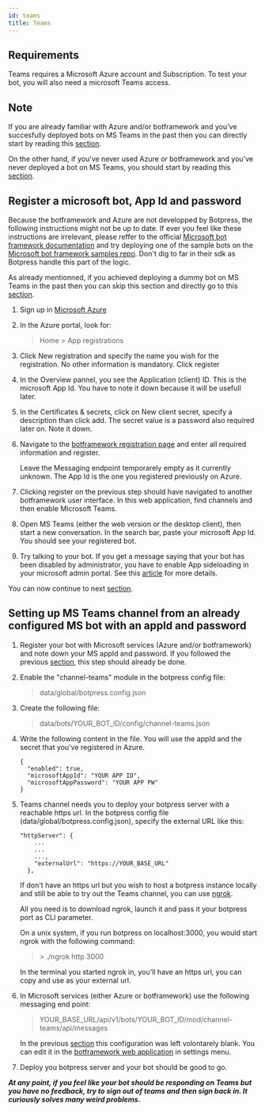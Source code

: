 ```yaml
---
id: teams
title: Teams
---
```


## Requirements

Teams requires a Microsoft Azure account and Subscription. To test your bot, you will also need a microsoft Teams access.

## Note

If you are already familiar with Azure and/or botframework and you've succesfully deployed bots on MS Teams in the past then you can directly start by reading this [section](#setting-up-ms-teams-channel-from-an-already-configured-ms-bot-with-an-appid-and-password).

On the other hand, if you've never used Azure or botframework and you've never deployed a bot on MS Teams, you should start by reading this [section](#register-a-microsoft-bot-app-id-and-password).

## Register a microsoft bot, App Id and password

Because the botframework and Azure are not developped by Botpress, the following instructions might not be up to date. If ever you feel like these instructions are irrelevant, please reffer to the official [Microsoft bot framework documentation](https://docs.microsoft.com/en-us/microsoftteams/platform/concepts/bots/bots-create) and try deploying one of the sample bots on the [Microsoft bot framework samples repo](https://github.com/microsoft/BotBuilder-Samples). Don't dig to far in their sdk as Botpress handle this part of the logic.

As already mentionned, if you achieved deploying a dummy bot on MS Teams in the past then you can skip this section and directly go to this [section](#setting-up-ms-teams-channel-from-an-already-configured-ms-bot-with-an-appid-and-password).

1. Sign up in [Microsoft Azure](https://azure.microsoft.com)

1. In the Azure portal, look for:

   > Home > App registrations

1. Click New registration and specify the name you wish for the registration. No other information is mandatory. Click register

1. In the Overview pannel, you see the Application (client) ID. This is the microsoft App Id. You have to note it down because it will be usefull later.

1. In the Certificates & secrets, click on New client secret, specify a description than click add. The secret value is a password also required later on. Note it down.

1. Navigate to the [botframework registration page](https://dev.botframework.com/bots/new) and enter all required information and register.

   Leave the Messaging endpoint temporarely empty as it currently unknown. The App Id is the one you registered previously on Azure.

1. Clicking register on the previous step should have navigated to another botframework user interface. In this web application, find channels and then enable Microsoft Teams.

1. Open MS Teams (either the web version or the desktop client), then start a new conversation. In the search bar, paste your microsoft App Id. You should see your registered bot.

1. Try talking to your bot. If you get a message saying that your bot has been disabled by administrator, you have to enable App sideloading in your microsoft admin portal. See this [article](https://docs.microsoft.com/en-us/microsoftteams/enable-features-office-365) for more details.

You can now continue to next [section](#setting-up-ms-teams-channel-from-an-already-configured-ms-bot-with-an-appid-and-password).

## Setting up MS Teams channel from an already configured MS bot with an appId and password

1. Register your bot with Microsoft services (Azure and/or botframework) and note down your MS appId and password. If you followed the previous [section](#register-a-microsoft-bot-app-id-and-password), this step should already be done.

1. Enable the "channel-teams" module in the botpress config file:

   > data/global/botpress.config.json

1. Create the following file:

   > data/bots/YOUR_BOT_ID/config/channel-teams.json

1. Write the following content in the file. You will use the appId and the secret that you've registered in Azure.

   ```
   {
     "enabled": true,
     "microsoftAppId": "YOUR APP ID",
     "microsoftAppPassword": "YOUR APP PW"
   }
   ```

1. Teams channel needs you to deploy your botpress server with a reachable https url. In the botpress config file (data/global/botpress.config.json), specify the external URL like this:

   ```
   "httpServer": {
       ...
       ...
       ...,
       "externalUrl": "https://YOUR_BASE_URL"
     },
   ```

   If don't have an https url but you wish to host a botpress instance locally and still be able to try out the Teams channel, you can use [ngrok](https://ngrok.com/).

   All you need is to download ngrok, launch it and pass it your botpress port as CLI parameter.

   On a unix system, if you run botpress on localhost:3000, you would start ngrok with the following command:

   > \> ./ngrok http 3000

   In the terminal you started ngrok in, you'll have an https url, you can copy and use as your external url.

1. In Microsoft services (either Azure or botframework) use the following messaging end point:

   > YOUR_BASE_URL/api/v1/bots/YOUR_BOT_ID/mod/channel-teams/api/messages

   In the previous [section](#register-a-microsoft-bot-app-id-and-password) this configuration was left volontarely blank. You can edit it in the [botframework web application](https://dev.botframework.com/bots/) in settings menu.

1. Deploy you botpress server and your bot should be good to go.

**_At any point, if you feel like your bot should be responding on Teams but you have no feedback, try to sign out of teams and then sign back in. It curiously solves many weird problems._**

